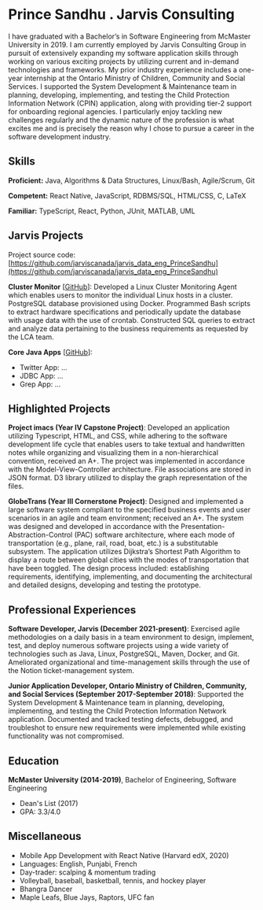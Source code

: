 # Prince Sandhu . Jarvis Consulting

I have graduated with a Bachelor’s in Software Engineering from McMaster University in 2019. I am currently employed by Jarvis Consulting Group in pursuit of extensively expanding my software application skills through working on various exciting projects by utilizing current and in-demand technologies and frameworks. My prior industry experience includes a one-year internship at the Ontario Ministry of Children, Community and Social Services. I supported the System Development & Maintenance team in planning, developing, implementing, and testing the Child Protection Information Network (CPIN) application, along with providing tier-2 support for onboarding regional agencies. I particularly enjoy tackling new challenges regularly and the dynamic nature of the profession is what excites me and is precisely the reason why I chose to pursue a career in the software development industry.

## Skills

**Proficient:** Java, Algorithms & Data Structures, Linux/Bash, Agile/Scrum, Git

**Competent:** React Native, JavaScript, RDBMS/SQL, HTML/CSS, C, LaTeX

**Familiar:** TypeScript, React, Python, JUnit, MATLAB, UML

## Jarvis Projects

Project source code: [https://github.com/jarviscanada/jarvis_data_eng_PrinceSandhu](https://github.com/jarviscanada/jarvis_data_eng_PrinceSandhu)


**Cluster Monitor** [[GitHub](https://github.com/jarviscanada/jarvis_data_eng_PrinceSandhu/tree/master/linux_sql)]: Developed a Linux Cluster Monitoring Agent which enables users to monitor the individual Linux hosts in a cluster. PostgreSQL database provisioned using Docker. Programmed Bash scripts to extract hardware specifications and periodically update the database with usage data with the use of crontab. Constructed SQL queries to extract and analyze data pertaining to the business requirements as requested by the LCA team.

**Core Java Apps** [[GitHub](https://github.com/jarviscanada/jarvis_data_eng_PrinceSandhu/tree/master/core_java)]:
      
  - Twitter App: ...
  - JDBC App: ...
  - Grep App: ...


## Highlighted Projects
**Project imacs (Year IV Capstone Project)**: Developed an application utilizing Typescript, HTML, and CSS, while adhering to the software development life cycle that enables users to take textual and handwritten notes while organizing and visualizing them in a non-hierarchical convention, received an A+. The project was implemented in accordance with the Model-View-Controller architecture. File associations are stored in JSON format. D3 library utilized to display the graph representation of the files.

**GlobeTrans (Year III Cornerstone Project)**: Designed and implemented a large software system compliant to the specified business events and user scenarios in an agile and team environment; received an A+. The system was designed and developed in accordance with the Presentation-Abstraction-Control (PAC) software architecture, where each mode of transportation (e.g., plane, rail, road, boat, etc.) is a substitutable subsystem. The application utilizes Dijkstra’s Shortest Path Algorithm to display a route between global cities with the modes of transportation that have been toggled. The design process included: establishing requirements, identifying, implementing, and documenting the architectural and detailed designs, developing and testing the prototype.


## Professional Experiences

**Software Developer, Jarvis (December 2021-present)**: Exercised agile methodologies on a daily basis in a team environment to design, implement, test, and deploy numerous software projects using a wide variety of technologies such as Java, Linux, PostgreSQL, Maven, Docker, and Git. Ameliorated organizational and time-management skills through the use of the Notion ticket-management system.

**Junior Application Developer, Ontario Ministry of Children, Community, and Social Services (September 2017-September 2018)**: Supported the System Development & Maintenance team in planning, developing, implementing, and testing the Child Protection Information Network application. Documented and tracked testing defects, debugged, and troubleshot to ensure new requirements were implemented while existing functionality was not compromised.


## Education
**McMaster University (2014-2019)**, Bachelor of Engineering, Software Engineering
- Dean's List (2017)
- GPA: 3.3/4.0


## Miscellaneous
- Mobile App Development with React Native (Harvard edX, 2020)
- Languages: English, Punjabi, French
- Day-trader: scalping & momentum trading
- Volleyball, baseball, basketball, tennis, and hockey player
- Bhangra Dancer
- Maple Leafs, Blue Jays, Raptors, UFC fan